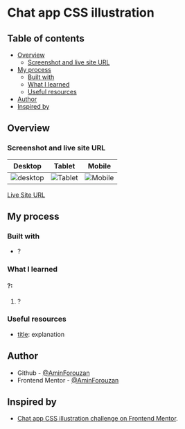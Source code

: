 # Chat app CSS illustration

## Table of contents

- [Overview](#overview)
  - [Screenshot and live site URL](#screenshot-and-live-site-url)
- [My process](#my-process)
  - [Built with](#built-with)
  - [What I learned](#what-i-learned)
  - [Useful resources](#useful-resources)
- [Author](#author)
- [Inspired by](#inspired-by)

## Overview

### Screenshot and live site URL

| Desktop                                     | Tablet                                    | Mobile                                    |
| ------------------------------------------- | ----------------------------------------- | ----------------------------------------- |
| ![desktop](/images/desktop-screenshot.jpeg) | ![Tablet](/images/tablet-screenshot.jpeg) | ![Mobile](/images/mobile-screenshot.jpeg) |

[Live Site URL](Link)

## My process

### Built with

- ?

### What I learned

#### ?:

1. ?

### Useful resources

- [title](link): explanation

## Author

- Github - [@AminForouzan](https://github.com/AminForouzan)
- Frontend Mentor - [@AminForouzan](https://www.frontendmentor.io/profile/AminForouzan)

## Inspired by

- [Chat app CSS illustration challenge on Frontend Mentor](https://www.frontendmentor.io/challenges/chat-app-css-illustration-O5auMkFqY).
